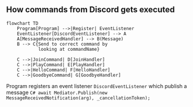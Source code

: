 ## How commands from Discord gets executed
```mermaid
flowchart TD
    Program[Program] -->|Register| EventListener
    EventListener[DiscordEventListener] --> A
    A[MessageReceivedHandler] --> B(Message)
    B --> C{Send to correct command by 
            looking at commandName}

    C -->|JoinCommand| D[JoinHandler]
    C -->|PlayCommand| E[PlayHandler]
    C -->|HelloCommand| F[HelloHandler]
    C -->|GoodbyeCommand| G[GoodbyeHandler]
```

Program registers an event listener ```DiscordEventListener``` which publish a message ```C# await Mediator.Publish(new MessageReceivedNotification(arg), _cancellationToken);```

